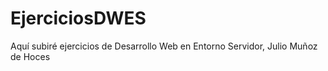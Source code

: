 # EjerciciosDWES
Aquí subiré ejercicios de Desarrollo Web en Entorno Servidor, Julio Muñoz de Hoces
